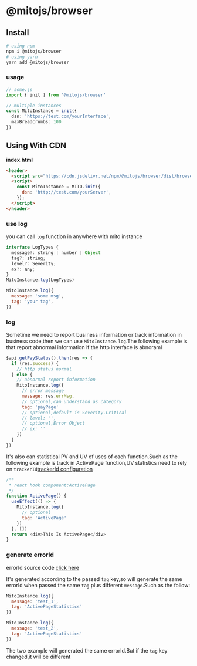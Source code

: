 # @mitojs/browser



## Install

```bash
# using npm
npm i @mitojs/browser
# using yarn
yarn add @mitojs/browser
```


### usage

```typescript
// some.js
import { init } from '@mitojs/browser'

// multiple instances
const MitoInstance = init({
  dsn: 'https://test.com/yourInterface',
  maxBreadcrumbs: 100
})
```

## Using With CDN
**index.html**

```html
<header>
  <script src="https://cdn.jsdelivr.net/npm/@mitojs/browser/dist/browser.min.js"></script>
  <script>
    const MitoInstance = MITO.init({
      dsn: 'http://test.com/yourServer',
    });
  </script>
</header>
```

### use log
you can call `log` function in anywhere with mito instance

```js
interface LogTypes {
  message?: string | number | Object
  tag?: string;
  level?: Severity;
  ex?: any;
}
MitoInstance.log(LogTypes)
```

```js
MitoInstance.log({
  message: 'some msg',
  tag: 'your tag',
})
```

### log
Sometime we need to report business information or track information in business code,then we can use `MitoInstance.log`.The following example is that report abnormal information if the http interface is abnoraml
```js
$api.getPayStatus().then(res => {
  if (res.success) {
    // http status normal
  } else {
    // abnormal report information
    MitoInstance.log({
      // error message
      message: res.errMsg,
      // optional,can understand as category
      tag: 'payPage'
      // optional,default is Severity.Critical
      // level: '',
      // optional,Error Object
      // ex: ''
    })
  }
})
```

It's also can statistical PV and UV of uses of each function.Such as the following example is track in ActivePage function,UV statistics need to rely on `trackerId`[trackerId configuration](https://github.com/mitojs/mitojs/blob/master/docs/option.md#backtrackerid)
```js
/**
 * react hook component:ActivePage
 */
function ActivePage() {
  useEffect(() => {
    MitoInstance.log({
      // optional
      tag: 'ActivePage'
    })
  }, [])
  return <div>This Is ActivePage</div>
}
```


### generate errorId
errorId source code [click here](https://github.com/mitojs/mitojs/blob/master/packages/utils/src/errorId.ts)

It's generated according to the passed `tag` key,so will generate the same errorId when passed the same `tag` plus different `message`.Such as the follow:

```js
MitoInstance.log({
  message: 'test_1',
  tag: 'ActivePageStatistics'
})
```

```js
MitoInstance.log({
  message: 'test_2',
  tag: 'ActivePageStatistics'
})
```
The two example will generated the same errorId.But if the `tag` key changed,it will be different

